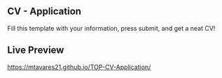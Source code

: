 ## CV - Application

Fill this template with your information, press submit, and get a neat CV!

## Live Preview

https://mtavares21.github.io/TOP-CV-Application/
